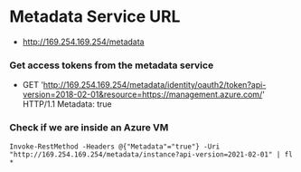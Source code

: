 # Metadata Service URL

 - http://169.254.169.254/metadata

### Get access tokens from the metadata service

 - GET 'http://169.254.169.254/metadata/identity/oauth2/token?api-version=2018-02-01&resource=https://management.azure.com/' HTTP/1.1 Metadata: true

### Check if we are inside an Azure VM 

    Invoke-RestMethod -Headers @{"Metadata"="true"} -Uri "http://169.254.169.254/metadata/instance?api-version=2021-02-01" | fl *
